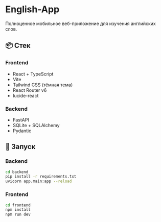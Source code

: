 # English-App

Полноценное мобильное веб-приложение для изучения английских слов.

## 📦 Стек

### Frontend
- React + TypeScript
- Vite
- Tailwind CSS (тёмная тема)
- React Router v6
- lucide-react

### Backend
- FastAPI
- SQLite + SQLAlchemy
- Pydantic

## 🚀 Запуск

### Backend
```bash
cd backend
pip install -r requirements.txt
uvicorn app.main:app --reload
```

### Frontend
```bash
cd frontend
npm install
npm run dev
```